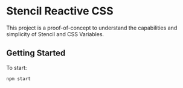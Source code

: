 # Stencil Reactive CSS

This project is a proof-of-concept to understand the capabilities and simplicity of Stencil and CSS Variables.

## Getting Started

To start:
```bash
npm start
```
